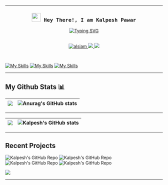  
---
<!-- Intro  -->
<h3 align="center">
        <samp> <img src="https://media.giphy.com/media/hvRJCLFzcasrR4ia7z/giphy.gif" width="28"> Hey There!, I am
                <b> Kalpesh Pawar</b>
        </samp>
</h3>


<div align="center" style="margin-left:"800px">
 <a href="https://git.io/typing-svg"><img src="https://readme-typing-svg.demolab.com?font=Fira+Code&duration=2000&pause=100&color=F7BC4C&center=true&width=435&lines=Cloud+Enthusiast;Big+Data+Enthusiast;Web+Developer" alt="Typing SVG" /></a>
     <br>
</div>

<br>
<p align="center">
 <a href="https://www.linkedin.com/in/kalpesh521/" target="_blank">
  <img src="https://img.shields.io/badge/LinkedIn-0077B5?style=for-the-badge&logo=linkedin&logoColor=white" alt="alsiam"/>
 </a>
 <a href="https://medium.com/@kalpesh521" target="_blank">
  <img src="https://img.shields.io/badge/Medium-12100E?style=for-the-badge&logo=medium&logoColor=white"></img>
 </a>
 <a href="https://leetcode.com/kalpesh521/" target="_blank">
  <img src="https://img.shields.io/badge/-LeetCode-FFA116?style=for-the-badge&logo=LeetCode&logoColor=black" />
 </a>
 
</p>
 
<br>

[![My Skills](https://skillicons.dev/icons?i=azure,aws&perline=3)](https://skillicons.dev)
[![My Skills](https://skillicons.dev/icons?i=java,py,js,html,css,django,bootstrap)](https://skillicons.dev) 
[![My Skills](https://skillicons.dev/icons?i=postgresql,mongodb,firebase,vscode,idea,linux)](https://skillicons.dev)


---

## My Github Stats 📊
|<img src="https://github-readme-streak-stats.herokuapp.com/?user=kalpesh521&theme=algolia&hide_border=true"/>|![Anurag's GitHub stats](https://github-readme-stats.vercel.app/api?username=kalpesh521&theme=algolia&show_icons=true&hide_border=true)|
|---|---|
 
---  

|<img src="https://github-profile-summary-cards.vercel.app/api/cards/profile-details?username=kalpesh521&theme=radical"/>|![Kalpesh's GitHub stats](https://github-readme-stats.vercel.app/api/top-langs/?username=kalpesh521&show_icons=true&theme=radical&layout=compact&langs_count=30&hide_border=true&card_width=450)|
|---|---|

---
## Recent Projects

![Kalpesh's GitHub Repo]( https://github-readme-stats.vercel.app/api/pin/?username=kalpesh521&repo=GrowGreen-Web-Application&cache_seconds=86400&theme=jolly)
![Kalpesh's GitHub Repo]( https://github-readme-stats.vercel.app/api/pin/?username=kalpesh521&repo=Olist-Store-Ecommerce-Data-Engineering-Project&cache_seconds=86400&theme=jolly)
![Kalpesh's GitHub Repo]( https://github-readme-stats.vercel.app/api/pin/?username=kalpesh521&repo=Competitive-Programming&cache_seconds=86400&theme=jolly)
![Kalpesh's GitHub Repo]( https://github-readme-stats.vercel.app/api/pin/?username=kalpesh521&repo=VoteZ&cache_seconds=86400&theme=jolly)


![](https://komarev.com/ghpvc/?username=kalpesh521&style=for-the-badge)

---
 

